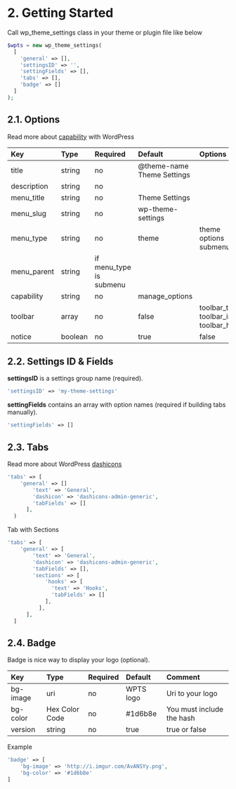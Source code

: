 # 2. Getting Started

Call wp_theme_settings class in your theme or plugin file like below

```php
$wpts = new wp_theme_settings(
  [
    'general' => [],
    'settingsID' => '',
    'settingFields' => [], 
    'tabs' => [],
    'badge' => []
  ]
);
```

## 2.1. Options

Read more about [capability](https://codex.wordpress.org/Roles_and_Capabilities#manage_options) with WordPress

| Key         | Type    | Required                | Default                    | Options                                  |
| :---------- | :------ | :---------------------- | :------------------------- | :--------------------------------------- |
| title       | string  | no                      | @theme-name Theme Settings |                                          |
| description | string  | no                      |                            |                                          |
| menu_title  | string  | no                      | Theme Settings             |                                          |
| menu_slug   | string  | no                      | wp-theme-settings          |                                          |
| menu_type   | string  | no                      | theme                      | theme options submenu                    |
| menu_parent | string  | if menu_type is submenu |                            |                                          |
| capability  | string  | no                      | manage_options             |                                          |
| toolbar     | array   | no                      | false                      | toolbar_title toolbar_image toolbar_href |
| notice      | boolean | no                      | true                       | false                                    |

## 2.2. Settings ID & Fields

**settingsID** is a settings group name (required).

```php
'settingsID' => 'my-theme-settings'
```

**settingFields** contains an array with option names (required if building tabs manually).

```php
'settingFields' => []
```

## 2.3. Tabs

Read more about WordPress [dashicons](https://developer.wordpress.org/resource/dashicons/)

```php
'tabs' => [
    'general' => []
        'text' => 'General', 
        'dashicon' => 'dashicons-admin-generic',
        'tabFields' => []
      ],
  )
```

Tab with Sections

```php
'tabs' => [
    'general' => [
        'text' => 'General', 
        'dashicon' => 'dashicons-admin-generic',
        'tabFields' => [],
        'sections' => [
            'hooks' => [
              'text' => 'Hooks', 
              'tabFields' => []
            ],
          ],
      ],
  ]
```

## 2.4. Badge

Badge is nice way to display your logo (optional).

| Key      | Type           | Required | Default   | Comment                   |
| :------- | :------------- | :------- | :-------- | :------------------------ |
| bg-image | uri            | no       | WPTS logo | Uri to your logo          |
| bg-color | Hex Color Code | no       | #1d6b8e   | You must include the hash |
| version  | string         | no       | true      | true or false             |

Example

```php
'badge' => [
    'bg-image' => 'http://i.imgur.com/AvANSYy.png',
    'bg-color' => '#1d6b8e'
]
```
